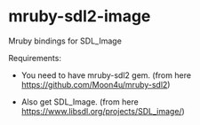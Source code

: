 # mruby-sdl2-image
Mruby bindings for SDL_Image

Requirements:

* You need to have mruby-sdl2 gem. (from here https://github.com/Moon4u/mruby-sdl2)

* Also get SDL_Image. (from here https://www.libsdl.org/projects/SDL_image/)
